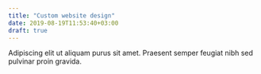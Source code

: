 ```yaml
---
title: "Custom website design"
date: 2019-08-19T11:53:40+03:00
draft: true
---
```

Adipiscing elit ut aliquam purus sit amet. Praesent semper feugiat nibh sed pulvinar proin gravida.